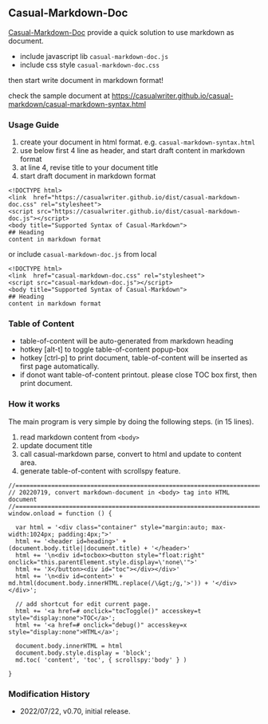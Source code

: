 ## Casual-Markdown-Doc

[Casual-Markdown-Doc](https://github.com/casualwriter/casual-markdown-doc) provide a quick solution 
to use markdown as document.

* include javascript lib `casual-markdown-doc.js`
* include css style `casual-markdown-doc.css`

then start write document in markdown format!

check the sample document
at https://casualwriter.github.io/casual-markdown/casual-markdown-syntax.html


### Usage Guide

1. create your document in html format. e.g. `casual-markdown-syntax.html` 
2. use below first 4 line as header, and start draft content in markdown format
3. at line 4, revise title to your document title
4. start draft document in markdown format

~~~
<!DOCTYPE html>
<link  href="https://casualwriter.github.io/dist/casual-markdown-doc.css" rel="stylesheet">
<script src="https://casualwriter.github.io/dist/casual-markdown-doc.js"></script>
<body title="Supported Syntax of Casual-Markdown">
## Heading
content in markdown format
~~~

or include `casual-markdown-doc.js` from local

~~~
<!DOCTYPE html>
<link  href="casual-markdown-doc.css" rel="stylesheet">
<script src="casual-markdown-doc.js"></script>
<body title="Supported Syntax of Casual-Markdown">
## Heading
content in markdown format
~~~

### Table of Content 

* table-of-content will be auto-generated from markdown heading
* hotkey [alt-t] to toggle table-of-content popup-box
* hotkey [ctrl-p] to print document, table-of-content will be inserted as first page automatically.
* if donot want table-of-content printout. please close TOC box first, then print document.

### How it works

The main program is very simple by doing the following steps. (in 15 lines).

1. read markdown content from ``<body>``
1. update document title 
2. call casual-markdown parse, convert to html and update to content area.
3. generate table-of-content with scrollspy feature.

~~~
//=============================================================================
// 20220719, convert markdown-document in <body> tag into HTML document
//=============================================================================
window.onload = function () {

  var html = '<div class="container" style="margin:auto; max-width:1024px; padding:4px;">'
  html += '<header id=heading>' + (document.body.title||document.title) + '</header>'
  html += '\n<div id=tocbox><button style="float:right" onclick="this.parentElement.style.display=\'none\'">'
  html += 'X</button><div id="toc"></div></div>' 
  html += '\n<div id=content>' + md.html(document.body.innerHTML.replace(/\&gt;/g,'>')) + '</div></div>'; 

  // add shortcut for edit current page.
  html += '<a href=# onclick="tocToggle()" accesskey=t style="display:none">TOC</a>';
  html += '<a href=# onclick="debug()" accesskey=x style="display:none">HTML</a>';
  
  document.body.innerHTML = html
  document.body.style.display = 'block';
  md.toc( 'content', 'toc', { scrollspy:'body' } )
  
}
~~~


### Modification History

* 2022/07/22, v0.70, initial release.
 
